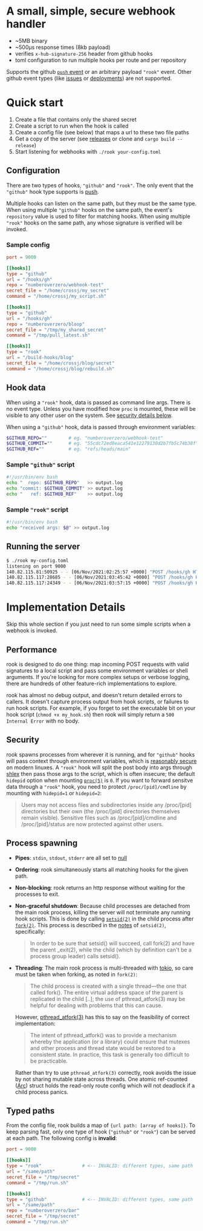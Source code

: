 # A small, simple, secure webhook handler

* ~5MB binary
* ~500µs response times (8kb payload)
* verifies `x-hub-signature-256` header from github hooks
* toml configuration to run multiple hooks per route and per repository

Supports the github [`push` event](https://docs.github.com/en/developers/webhooks-and-events/webhooks/webhook-events-and-payloads#push) or an arbitrary payload `"rook"` event.  Other github event types (like [issues](https://docs.github.com/en/developers/webhooks-and-events/webhooks/webhook-events-and-payloads#issues) or [deployments](https://docs.github.com/en/developers/webhooks-and-events/webhooks/webhook-events-and-payloads#deployment)) are not supported.

# Quick start

1. Create a file that contains only the shared secret
2. Create a script to run when the hook is called
3. Create a config file (see below) that maps a url to these two file paths
4. Get a copy of the server (see [releases](https://github.com/numberoverzero/rook/releases) or clone and `cargo build --release`)
5. Start listening for webhooks with `./rook your-config.toml`

## Configuration

There are two types of hooks, `"github"` and `"rook"`.  The only event that the `"github"` hook type supports is [push](https://docs.github.com/en/developers/webhooks-and-events/webhooks/webhook-events-and-payloads#push).

Multiple hooks can listen on the same path, but they must be the same type.  When using multiple `"github"` hooks on the same path, the event's `repository` value is used to filter for matching hooks.  When using multiple `"rook"` hooks on the same path, any whose signature is verified will be invoked.

### Sample config

```toml
port = 9000

[[hooks]]
type = "github"
url = "/hooks/gh"
repo = "numberoverzero/webhook-test"
secret_file = "/home/crossj/my_secret"
command = "/home/crossj/my_script.sh"

[[hooks]]
type = "github"
url = "/hooks/gh"
repo = "numberoverzero/bloop"
secret_file = "/tmp/my_shared_secret"
command = "/tmp/pull_latest.sh"

[[hooks]]
type = "rook"
url = "/build-hooks/blog"
secret_file = "/home/crossj/blog/secret"
command = "/home/crossj/blog/rebuild.sh"
```

## Hook data

When using a `"rook"` hook, data is passed as command line args.  There is no event type.  Unless you have modified how `proc` is mounted, these will be visible to any other user on the system.  See [security details below](#security).

When using a `"github"` hook, data is passed through environment variables:

```sh
$GITHUB_REPO=""        # eg. "numberoverzero/webhook-test"
$GITHUB_COMMIT=""      # eg. "55cdc72ed8eaca541e12279130d2b7fb5c74b38f"
$GITHUB_REF=""         # eg. "refs/heads/main"
```

### Sample `"github"` script

```sh
#!/usr/bin/env bash
echo "  repo: $GITHUB_REPO"   >> output.log
echo "commit: $GITHUB_COMMIT" >> output.log
echo "   ref: $GITHUB_REF"    >> output.log
```

### Sample `"rook"` script

```sh
#!/usr/bin/env bash
echo "received args: $@" >> output.log
```

## Running the server

```sh
$ ./rook my-config.toml
listening on port 9000
140.82.115.81:50925 - - [06/Nov/2021:02:25:57 +0000] "POST /hooks/gh HTTP/1.1" 200 OK - 3300µs
140.82.115.117:28685 - - [06/Nov/2021:03:45:42 +0000] "POST /hooks/gh HTTP/1.1" 400 Bad Request - 5µs
140.82.115.117:24349 - - [06/Nov/2021:03:57:15 +0000] "POST /hooks/gh HTTP/1.1" 200 OK - 3653µs
```

# Implementation Details

Skip this whole section if you just need to run some simple scripts when a webhook is invoked.

## Performance

rook is designed to do one thing: map incoming POST requests with valid signatures to a local script and pass some environment variables or shell arguments.  If you're looking for more complex setups or verbose logging, there are hundreds of other feature-rich implementations to explore.

rook has almost no debug output, and doesn't return detailed errors to callers.  It doesn't capture process output from hook scripts, or failures to run hook scripts.  For example, if you forget to set the executable bit on your hook script (`chmod +x my_hook.sh`) then rook will simply return a `500 Internal Error` with no body.

## Security

rook spawns processes from wherever it is running, and for `"github"` hooks will pass context through environment variables, which is [reasonably secure](https://security.stackexchange.com/a/14009) on modern linuxes.  A `"rook"` hook will split the post body into args through [shlex](https://docs.rs/shlex/) then pass those args to the script, which is often insecure; the default `hidepid` option when mounting [`proc(5)`](https://man7.org/linux/man-pages/man5/proc.5.html) is `0`.  If you want to forward sensitve data through a `"rook"` hook, you need to protect `/proc/[pid]/cmdline` by mounting with `hidepid=1` or `hidepid=2`:
> Users may not access files and subdirectories inside any /proc/[pid] directories but their own (the /proc/[pid] directories themselves remain visible).  Sensitive files such as /proc/[pid]/cmdline and /proc/[pid]/status are now protected against other users.



## Process spawning

* **Pipes**: `stdin`, `stdout`, `stderr` are all set to [null](https://doc.rust-lang.org/std/process/struct.Stdio.html#method.null)
* **Ordering**: rook simultaneously starts all matching hooks for the given path.
* **Non-blocking**: rook returns an http response without waiting for the processes to exit.
* **Non-graceful shutdown**: Because child processes are detached from the main rook process, killing the server will not terminate any running hook scripts.  This is done by calling [`setsid(2)`](https://man7.org/linux/man-pages/man2/setsid.2.html) in the child process after [`fork(2)`](https://man7.org/linux/man-pages/man2/fork.2.html).  This process is described in the [notes](https://man7.org/linux/man-pages/man2/setsid.2.html#NOTES) of `setsid(2)`, specifically:
  > In order to be sure that setsid() will succeed, call fork(2) and have the parent _exit(2), while the child (which by definition can't be a process group leader) calls setsid().
* **Threading**: The main rook process is multi-threaded with [tokio](https://docs.rs/tokio), so care must be taken when forking, as noted in `fork(2)`:
  > The child process is created with a single thread—the one that called fork().  The entire virtual address space of the parent is replicated in the child [..]; the use of pthread_atfork(3) may be helpful for dealing with problems that this can cause.
  
  However, [pthread_atfork(3)](https://man7.org/linux/man-pages/man3/pthread_atfork.3.html) has this to say on the feasibility of correct implementation:
    > The intent of pthread_atfork() was to provide a mechanism whereby the application (or a library) could ensure that mutexes and other process and thread state would be restored to a consistent state. In practice, this task is generally too difficult to be practicable.
  
  Rather than try to use `pthread_atfork(3)` correctly, rook avoids the issue by not sharing mutable state across threads.  One atomic ref-counted ([Arc](https://doc.rust-lang.org/std/sync/struct.Arc.html)) struct holds the read-only route config which will not deadlock if a child process panics.

## Typed paths

From the config file, rook builds a map of `{url path: [array of hooks]}`.  To keep parsing fast, only one type of hook (`"github"` or `"rook"`) can be served at each path.  The following config is **invalid**:
```toml
port = 9000

[[hooks]]
type = "rook"               # <-- INVALID: different types, same path
url = "/same/path"
secret_file = "/tmp/secret"
command = "/tmp/run.sh"

[[hooks]]
type = "github"             # <-- INVALID: different types, same path
url = "/same/path"
repo = "numberoverzero/bar"
secret_file = "/tmp/secret"
command = "/tmp/run.sh"
```
